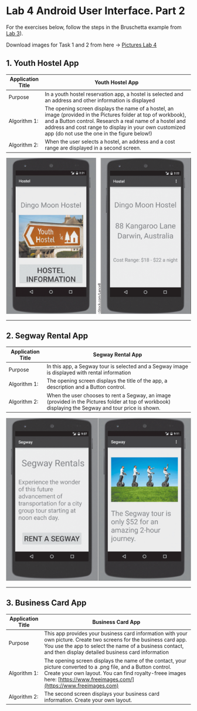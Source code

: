 # Lab 4 Android User Interface. Part 2

For the exercises below, follow the steps in the Bruschetta example from [Lab 3](../Lab_3/Lab_3.md)).

Download images for Task 1 and 2 from here -> [Pictures Lab 4](./Pictures_Lab_4.zip)

## 1. Youth Hostel App

|Application Title|Youth Hostel App|
|---|---|
|Purpose|In a youth hostel reservation app, a hostel is selected and an address and other information is displayed|
|Algorithm 1:|The opening screen displays the name of a hostel, an image (provided in the Pictures folder at top of workbook), and a Button control. Research a real name of a hostel and address and cost range to display in your own customized app (do not use the one in the figure below!)
|Algorithm 2:|When the user selects a hostel, an address and a cost range are displayed in a second screen.|

<div align=center>

![h:500](figures/hostelAPp.png)

</div>

---------

## 2. Segway Rental App

|Application Title|Segway Rental App|
|---|---|
|Purpose|In this app, a Segway tour is selected and a Segway image is displayed with rental information|
|Algorithm 1:|The opening screen displays the title of the app, a description and a Button control.|
|Algorithm 2:|When the user chooses to rent a Segway, an image (provided in the Pictures folder at top of workbook) displaying the Segway and tour price is shown.|


<div align=center>

![](./figures/segway.png)
</div>

-----

## 3. Business Card App

|Application Title|Business Card App|
|---|---|
|Purpose|This app provides your business card information with your own picture. Create two screens for the business card app.  You use the app to select the name of a business contact, and then display detailed business card information|
|Algorithm 1:|The opening screen displays the name of the contact, your picture converted to a .png file, and a Button control. Create your own layout. You can find royalty-freee images here: [https://www.freeimages.com/](https://www.freeimages.com)|
|Algorithm 2:|The second screen displays your business card information.  Create your own layout.|